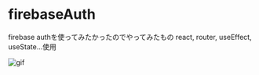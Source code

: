 # firebaseAuth
firebase authを使ってみたかったのでやってみたもの
react, router, useEffect, useState...使用

![gif](https://user-images.githubusercontent.com/99084349/198859148-ff7e0b26-c64b-476e-879c-c5e6f0277bbc.gif)
